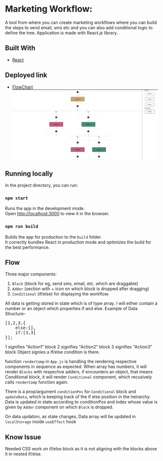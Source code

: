 # Marketing Workflow:
A tool from where you can create marketing workflows where you can build the steps to send email, sms etc and you can also add conditional logic to define the tree. Application is made with React.js library.

## Built With
* [React](https://reactjs.org/)

## Deployed link
* [FlowChart](https://flowchart-479e2.web.app/)
![FlowChart Screenshot](screeshot.png "FlowChart Screenshot")

## Running locally
In the project directory, you can run:
### `npm start`
Runs the app in the development mode.\
Open [http://localhost:3000](http://localhost:3000) to view it in the browser.

### `npm run build`
Builds the app for production to the `build` folder.\
It correctly bundles React in production mode and optimizes the build for the best performance.

## Flow
Three major components:
1. ```Block``` (block for eg, send sms, email, etc. which are draggable)
2. ```Adder``` (section with + icon on which block is dropped after dragging)
3. ```Conditional``` (if/else)
for displaying the workflow.

All data is getting stored in state which is of type array. I will either contain a number or an object which properties if and else.
Example of Data Structure-
<pre>[1,2,3,{
	else:[],
	if:[3,3]
}];</pre>
1 signifies "Action1" block
2 signifies "Action2" block
3 signifies "Action3" block
Object signies a If/else condition is there.

function ```renderComp``` in ```App.js``` is handling the rendering respective components in sequence as expected.
When array has numbers, it will render ```Blocks``` with respective adders, if encounters an object, that means Conditional block, it will render ```Conditional``` component, which recusively calls ```renderComp``` function again.

There is a prop/argument ```conditionPos``` for  ```Conditional``` block and ```updateData```, which is keeping track of the if else position in the heirarchy. Data is updated in state according to conditionPos and index whose value is given by ```Adder``` component on which ```Block``` is dropped.

On data updation, as state changes, Data array will be updated in ```localStorage``` inside ```useEffect``` hook


## Know Issue
Needed CSS work on if/else block as it is not aligning with the blocks above it in nested if/else. 
